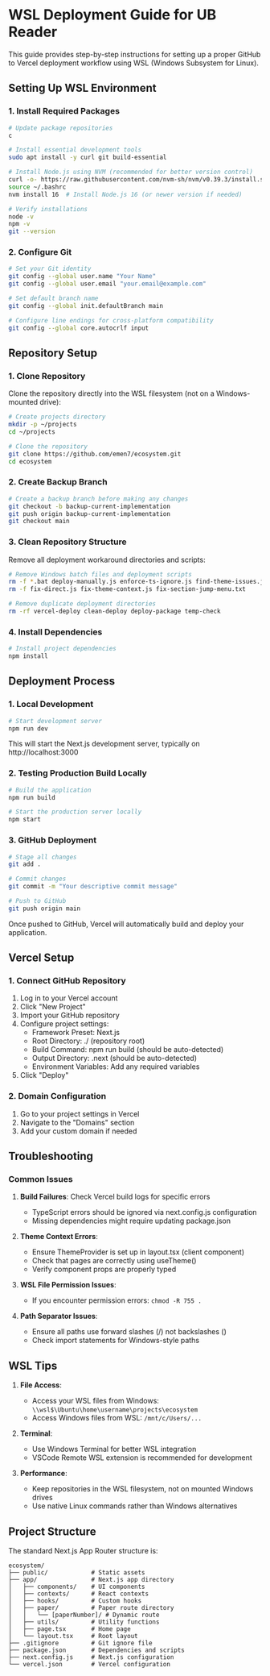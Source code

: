 # WSL Deployment Guide for UB Reader

This guide provides step-by-step instructions for setting up a proper GitHub to Vercel deployment workflow using WSL (Windows Subsystem for Linux).

## Setting Up WSL Environment

### 1. Install Required Packages

```bash
# Update package repositories
c

# Install essential development tools
sudo apt install -y curl git build-essential

# Install Node.js using NVM (recommended for better version control)
curl -o- https://raw.githubusercontent.com/nvm-sh/nvm/v0.39.3/install.sh | bash
source ~/.bashrc
nvm install 16  # Install Node.js 16 (or newer version if needed)

# Verify installations
node -v
npm -v
git --version
```

### 2. Configure Git

```bash
# Set your Git identity
git config --global user.name "Your Name"
git config --global user.email "your.email@example.com"

# Set default branch name
git config --global init.defaultBranch main

# Configure line endings for cross-platform compatibility
git config --global core.autocrlf input
```

## Repository Setup

### 1. Clone Repository

Clone the repository directly into the WSL filesystem (not on a Windows-mounted drive):

```bash
# Create projects directory
mkdir -p ~/projects
cd ~/projects

# Clone the repository
git clone https://github.com/emen7/ecosystem.git
cd ecosystem
```

### 2. Create Backup Branch

```bash
# Create a backup branch before making any changes
git checkout -b backup-current-implementation
git push origin backup-current-implementation
git checkout main
```

### 3. Clean Repository Structure

Remove all deployment workaround directories and scripts:

```bash
# Remove Windows batch files and deployment scripts
rm -f *.bat deploy-manually.js enforce-ts-ignore.js find-theme-issues.js
rm -f fix-direct.js fix-theme-context.js fix-section-jump-menu.txt

# Remove duplicate deployment directories
rm -rf vercel-deploy clean-deploy deploy-package temp-check
```

### 4. Install Dependencies

```bash
# Install project dependencies
npm install
```

## Deployment Process

### 1. Local Development

```bash
# Start development server
npm run dev
```

This will start the Next.js development server, typically on http://localhost:3000

### 2. Testing Production Build Locally

```bash
# Build the application
npm run build

# Start the production server locally
npm start
```

### 3. GitHub Deployment

```bash
# Stage all changes
git add .

# Commit changes
git commit -m "Your descriptive commit message"

# Push to GitHub
git push origin main
```

Once pushed to GitHub, Vercel will automatically build and deploy your application.

## Vercel Setup

### 1. Connect GitHub Repository

1. Log in to your Vercel account
2. Click "New Project"
3. Import your GitHub repository
4. Configure project settings:
   - Framework Preset: Next.js
   - Root Directory: ./ (repository root)
   - Build Command: npm run build (should be auto-detected)
   - Output Directory: .next (should be auto-detected)
   - Environment Variables: Add any required variables
5. Click "Deploy"

### 2. Domain Configuration

1. Go to your project settings in Vercel
2. Navigate to the "Domains" section
3. Add your custom domain if needed

## Troubleshooting

### Common Issues

1. **Build Failures**: Check Vercel build logs for specific errors

   - TypeScript errors should be ignored via next.config.js configuration
   - Missing dependencies might require updating package.json

2. **Theme Context Errors**:

   - Ensure ThemeProvider is set up in layout.tsx (client component)
   - Check that pages are correctly using useTheme()
   - Verify component props are properly typed

3. **WSL File Permission Issues**:

   - If you encounter permission errors: `chmod -R 755 .`

4. **Path Separator Issues**:
   - Ensure all paths use forward slashes (/) not backslashes (\)
   - Check import statements for Windows-style paths

## WSL Tips

1. **File Access**:

   - Access your WSL files from Windows: `\\wsl$\Ubuntu\home\username\projects\ecosystem`
   - Access Windows files from WSL: `/mnt/c/Users/...`

2. **Terminal**:

   - Use Windows Terminal for better WSL integration
   - VSCode Remote WSL extension is recommended for development

3. **Performance**:
   - Keep repositories in the WSL filesystem, not on mounted Windows drives
   - Use native Linux commands rather than Windows alternatives

## Project Structure

The standard Next.js App Router structure is:

```
ecosystem/
├── public/            # Static assets
├── app/               # Next.js app directory
│   ├── components/    # UI components
│   ├── contexts/      # React contexts
│   ├── hooks/         # Custom hooks
│   ├── paper/         # Paper route directory
│   │   └── [paperNumber]/ # Dynamic route
│   ├── utils/         # Utility functions
│   ├── page.tsx       # Home page
│   └── layout.tsx     # Root layout
├── .gitignore         # Git ignore file
├── package.json       # Dependencies and scripts
├── next.config.js     # Next.js configuration
└── vercel.json        # Vercel configuration
```
